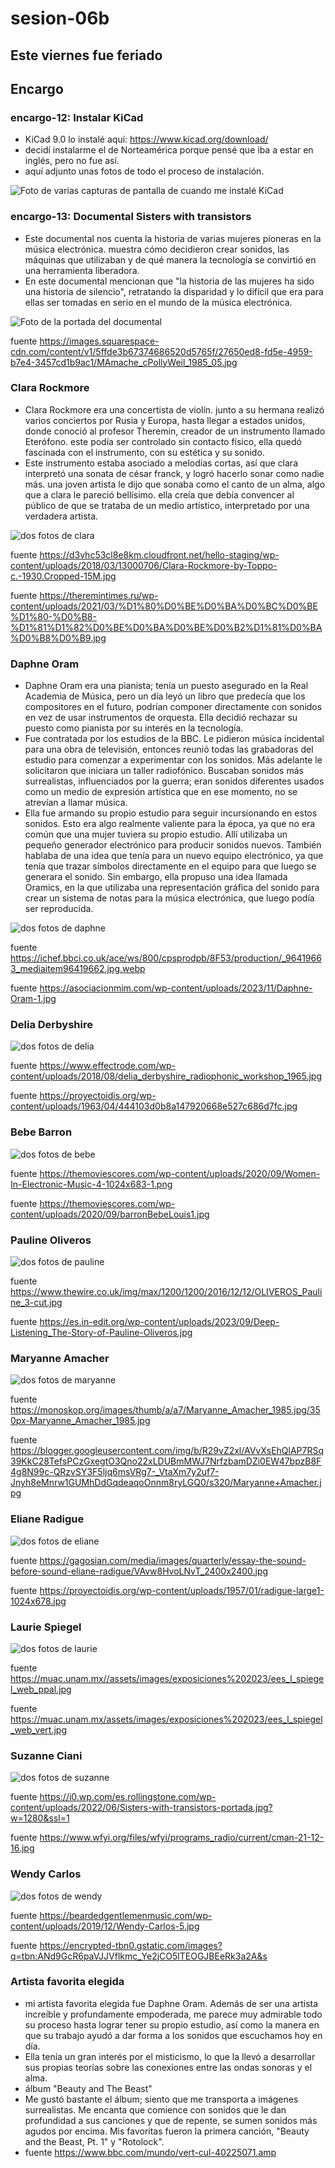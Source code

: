 # sesion-06b

## Este viernes fue feriado

## Encargo

### encargo-12: Instalar KiCad

- KiCad 9.0  lo instalé aquí: <https://www.kicad.org/download/>
- decidí instalarme el de Norteamérica porque pensé que iba a estar en inglés, pero no fue así.
- aquí adjunto unas fotos de todo el proceso de instalación.

![Foto de varias capturas de pantalla de cuando me instalé KiCad](./archivos/tme-sesion06a-foto07.jpeg)

### encargo-13: Documental Sisters with transistors

- Este documental nos cuenta la historia de varias mujeres pioneras en la música electrónica. muestra cómo decidieron crear sonidos, las máquinas que utilizaban y de qué manera la tecnología se convirtió en una herramienta liberadora.
- En este documental mencionan que "la historia de las mujeres ha sido una historia de silencio", retratando la disparidad y lo difícil que era para ellas ser tomadas en serio en el mundo de la música electrónica.

![Foto de la portada del documental](./archivos/tme-sesion06b-documental.jpeg)

fuente <https://images.squarespace-cdn.com/content/v1/5ffde3b67374686520d5765f/27650ed8-fd5e-4959-b7e4-3457cd1b9ac1/MAmache_cPollyWeil_1985_05.jpg>

### Clara Rockmore

- Clara Rockmore era una concertista de violín. junto a su hermana realizó varios conciertos por Rusia y Europa, hasta llegar a estados unidos, donde conoció al profesor Theremin, creador de un instrumento llamado Eterófono. este podía ser controlado sin contacto físico, ella quedó fascinada con el instrumento, con su estética y su sonido.
- Este instrumento estaba asociado a melodías cortas, así que clara interpretó una sonata de césar franck, y logró hacerlo sonar como nadie más. una joven artista le dijo que sonaba como el canto de un alma, algo que a clara le pareció bellísimo. ella creía que debía convencer al público de que se trataba de un medio artístico, interpretado por una verdadera artista.

![dos fotos de clara](./archivos/tme-sesion06b-clara.jpeg)

fuente <https://d3vhc53cl8e8km.cloudfront.net/hello-staging/wp-content/uploads/2018/03/13000706/Clara-Rockmore-by-Toppo-c.-1930.Cropped-15M.jpg>

fuente <https://theremintimes.ru/wp-content/uploads/2021/03/%D1%80%D0%BE%D0%BA%D0%BC%D0%BE%D1%80-%D0%B8-%D1%81%D1%82%D0%BE%D0%BA%D0%BE%D0%B2%D1%81%D0%BA%D0%B8%D0%B9.jpg>

### Daphne Oram

- Daphne Oram era una pianista; tenía un puesto asegurado en la Real Academia de Música, pero un día leyó un libro que predecía que los compositores en el futuro, podrían componer directamente con sonidos en vez de usar instrumentos de orquesta. Ella decidió rechazar su puesto como pianista por su interés en la tecnología.
- Fue contratada por los estudios de la BBC. Le pidieron música incidental para una obra de televisión, entonces reunió todas las grabadoras del estudio para comenzar a experimentar con los sonidos. Más adelante le solicitaron que iniciara un taller radiofónico. Buscaban sonidos más surrealistas, influenciados por la guerra; eran sonidos diferentes usados como un medio de expresión artística que en ese momento, no se atrevían a llamar música.
- Ella fue armando su propio estudio para seguir incursionando en estos sonidos. Esto era algo realmente valiente para la época, ya que no era común que una mujer tuviera su propio estudio. Allí utilizaba un pequeño generador electrónico para producir sonidos nuevos. También hablaba de una idea que tenía para un nuevo equipo electrónico, ya que tenía que trazar símbolos directamente en el equipo para que luego se generara el sonido. Sin embargo, ella propuso una idea llamada Oramics, en la que utilizaba una representación gráfica del sonido para crear un sistema de notas para la música electrónica, que luego podía ser reproducida.

![dos fotos de daphne](./archivos/tme-sesion06b-daphne.jpeg)

fuente <https://ichef.bbci.co.uk/ace/ws/800/cpsprodpb/8F53/production/_96419663_mediaitem96419662.jpg.webp>

fuente <https://asociacionmim.com/wp-content/uploads/2023/11/Daphne-Oram-1.jpg>

### Delia Derbyshire

![dos fotos de delia](./archivos/tme-sesion06b-delia.jpeg)

fuente <https://www.effectrode.com/wp-content/uploads/2018/08/delia_derbyshire_radiophonic_workshop_1965.jpg>

fuente <https://proyectoidis.org/wp-content/uploads/1963/04/444103d0b8a147920668e527c686d7fc.jpg>

### Bebe Barron

![dos fotos de bebe](./archivos/tme-sesion06b-bebe.jpeg)

fuente <https://themoviescores.com/wp-content/uploads/2020/09/Women-In-Electronic-Music-4-1024x683-1.png>

fuente <https://themoviescores.com/wp-content/uploads/2020/09/barronBebeLouis1.jpg>

### Pauline Oliveros

![dos fotos de pauline](./archivos/tme-sesion06b-pauline.jpeg)

fuente <https://www.thewire.co.uk/img/max/1200/1200/2016/12/12/OLIVEROS_Pauline_3-cut.jpg>

fuente <https://es.in-edit.org/wp-content/uploads/2023/09/Deep-Listening_The-Story-of-Pauline-Oliveros.jpg>

### Maryanne Amacher

![dos fotos de maryanne](./archivos/tme-sesion06b-maryanne.jpeg)

fuente <https://monoskop.org/images/thumb/a/a7/Maryanne_Amacher_1985.jpg/350px-Maryanne_Amacher_1985.jpg>

fuente <https://blogger.googleusercontent.com/img/b/R29vZ2xl/AVvXsEhQlAP7RSq39KkC28TefsPCzGxegtO3Qno22xLDUBmMWJ7NrfzbamDZi0EW47bpzB8F4g8N99c-QRzvSY3F5ljq6msVRg7-_VtaXm7y2uf7-Jnyh8eMnrw1GUMhDdGqdeaqoOnnm8ryLGQ0/s320/Maryanne+Amacher.jpg>

### Eliane Radigue

![dos fotos de eliane](./archivos/tme-sesion06b-eliane.jpeg)

fuente <https://gagosian.com/media/images/quarterly/essay-the-sound-before-sound-eliane-radigue/VAvw8HvoLNvT_2400x2400.jpg>

fuente <https://proyectoidis.org/wp-content/uploads/1957/01/radigue-large1-1024x678.jpg>

### Laurie Spiegel

![dos fotos de laurie](./archivos/tme-sesion06b-laurie.jpeg)

fuente <https://muac.unam.mx//assets/images/exposiciones%202023/ees_l_spiegel_web_ppal.jpg>

fuente <https://muac.unam.mx/assets/images/exposiciones%202023/ees_l_spiegel_web_vert.jpg>

### Suzanne Ciani

![dos fotos de suzanne](./archivos/tme-sesion06b-suzanne.jpeg)

fuente <https://i0.wp.com/es.rollingstone.com/wp-content/uploads/2022/06/Sisters-with-transistors-portada.jpg?w=1280&ssl=1>

fuente <https://www.wfyi.org/files/wfyi/programs_radio/current/cman-21-12-16.jpg>

### Wendy Carlos

![dos fotos de wendy](./archivos/tme-sesion06b-wendy.jpeg)

fuente <https://beardedgentlemenmusic.com/wp-content/uploads/2019/12/Wendy-Carlos-5.jpg>

fuente <https://encrypted-tbn0.gstatic.com/images?q=tbn:ANd9GcR6paVJJVflkmc_Ye2jCO5lTEOGJBEeRk3a2A&s>

### Artista favorita elegida

- mi artista favorita elegida fue Daphne Oram. Además de ser una artista increíble y profundamente empoderada, me parece muy admirable todo su proceso hasta lograr tener su propio estudio, así como la manera en que su trabajo ayudó a dar forma a los sonidos que escuchamos hoy en día.
- Ella tenía un gran interés por el misticismo, lo que la llevó a desarrollar sus propias teorías sobre las conexiones entre las ondas sonoras y el alma.
- álbum "Beauty and The Beast"
- Me gustó bastante el álbum; siento que me transporta a imágenes surrealistas. Me encanta que comience con sonidos que le dan profundidad a sus canciones y que de repente, se sumen sonidos más agudos por encima. Mis favoritas fueron la primera canción, "Beauty and the Beast, Pt. 1" y "Rotolock".
- fuente <https://www.bbc.com/mundo/vert-cul-40225071.amp>
